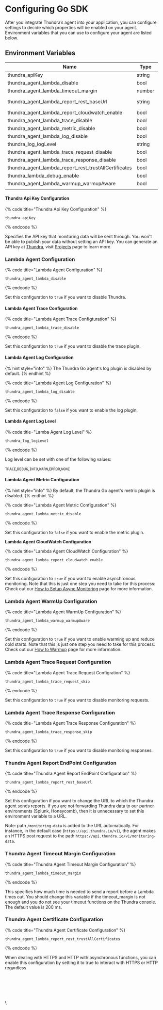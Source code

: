 # Configuring Go SDK

After you integrate Thundra’s agent into your application, you can configure settings to decide which properties will be enabled on your agent. Environment variables that you can use to configure your agent are listed below.

## Environment Variables

| Name                                                       | Type   | Default Value                                          |
| ---------------------------------------------------------- | ------ | ------------------------------------------------------ |
| thundra\_apiKey                                            | string | -                                                      |
| thundra\_agent\_lambda\_disable                            | bool   | false                                                  |
| thundra\_agent\_lambda\_timeout\_margin                    | number | 200                                                    |
| thundra\_agent\_lambda\_report\_rest\_baseUrl              | string | [https://api.thundra.io/v1](https://api.thundra.io/v1) |
| thundra\_agent\_lambda\_report\_cloudwatch\_enable         | bool   | false                                                  |
| thundra\_agent\_lambda\_trace\_disable                     | bool   | false                                                  |
| thundra\_agent\_lambda\_metric\_disable                    | bool   | true                                                   |
| thundra\_agent\_lambda\_log\_disable                       | bool   | true                                                   |
| thundra\_log\_logLevel                                     | string | TRACE                                                  |
| thundra\_agent\_lambda\_trace\_request\_disable            | bool   | false                                                  |
| thundra\_agent\_lambda\_trace\_response\_disable           | bool   | false                                                  |
| thundra\_agent\_lambda\_report\_rest\_trustAllCertificates | bool   | false                                                  |
| thundra\_lambda\_debug\_enable                             | bool   | false                                                  |
| thundra\_agent\_lambda\_warmup\_warmupAware                | bool   | false                                                  |
|                                                            |        |                                                        |

#### Thundra Api Key Configuration

{% code title="Thundra Api Key Configuration" %}
```
thundra_apiKey
```
{% endcode %}

Specifies the API key that monitoring data will be sent through. You won't be able to publish your data without setting an API key. You can generate an API key at [Thundra](https://console.thundra.io/), visit [Projects](https://docs.thundra.io/thundra-web-console/profile/projects-page) page to learn more.

### Lambda Agent Configuration

{% code title="Lambda Agent Configuration" %}
```
thundra_agent_lambda_disable
```
{% endcode %}

Set this configuration to `true` if you want to disable Thundra.

#### Lambda Agent Trace Configuration

{% code title="Lambda Agent Trace Configturation" %}
```
thundra_agent_lambda_trace_disable
```
{% endcode %}

Set this configuration to `true` if you want to disable the trace plugin.

#### Lambda Agent Log Configuration

{% hint style="info" %}
The Thundra Go agent's log plugin is disabled by default.
{% endhint %}

{% code title="Lambda Agent Log Configuration" %}
```
thundra_agent_lambda_log_disable
```
{% endcode %}

Set this configuration to `false` if you want to enable the log plugin.

#### Lambda Agent Log Level

{% code title="Lamba Agent Log Level" %}
```
thundra_log_logLevel
```
{% endcode %}

Log level can be set with one of the following values:

`TRACE`,`DEBUG`,`INFO`,`WARN`,`ERROR`,`NONE`

#### **Lambda Agent Metric Configuration**

{% hint style="info" %}
By default, the Thundra Go agent's metric plugin is disabled.
{% endhint %}

{% code title="Lambda Agent Metric Configuration" %}
```
thundra_agent_lambda_metric_disable
```
{% endcode %}

Set this configuration to `false` if you want to enable the metric plugin.

**Lambda Agent CloudWatch Configuration**

{% code title="Lambda Agent CloudWatch Configuration" %}
```
thundra_agent_lambda_report_cloudwatch_enable
```
{% endcode %}

Set this configuration to `true` if you want to enable asynchronous monitoring. Note that this is just one step you need to take for this process: Check out our [How to Setup Async Monitoring](https://docs.thundra.io/docs/how-to-setup-async-monitoring-v2) page for more information.

### Lambda Agent WarmUp Configuration

{% code title="Lambda Agent WarmUp Configuration" %}
```
thundra_agent_lambda_warmup_warmupAware
```
{% endcode %}

Set this configuration to `true` if you want to enable warming up and reduce cold starts. Note that this is just one step you need to take for this process: Check out our [How to Warmup](https://docs.thundra.io/performance/dealing-with-cold-starts) page for more information.

### **Lambda Agent Trace Request Configuration**

{% code title="Lambda Agent Trace Request Configration" %}
```
thundra_agent_lambda_trace_request_skip
```
{% endcode %}

Set this configuration to `true` if you want to disable monitoring requests.

### **Lambda Agent Trace Response Configuration**

{% code title="Lambda Agent Trace Response Configuration" %}
```
thundra_agent_lambda_trace_response_skip
```
{% endcode %}

Set this configuration to `true` if you want to disable monitoring responses.

### **Thundra Agent Report EndPoint Configuration**

{% code title="Thundra Agent Report EndPoint Configuration" %}
```
thundra_agent_lambda_report_rest_baseUrl
```
{% endcode %}

Set this configuration if you want to change the URL to which the Thundra agent sends reports. If you are not forwarding Thundra data to our partner environments (Splunk, Honeycomb), then it is unnecessary to set this environment variable to a URL.

Note: path `/monitoring-data` is added to the URL automatically. For instance, in the default case (`https://api.thundra.io/v1`), the agent makes an HTTPS post request to the path `https://api.thundra.io/v1/monitoring-data`.

### **Thundra Agent Timeout Margin Configuration**

{% code title="Thundra Agent Timeout Margin Configuration" %}
```
thundra_agent_lambda_timeout_margin
```
{% endcode %}

This specifies how much time is needed to send a report before a Lambda times out. You should change this variable if the timeout\_margin is not enough and you do not see your timeout functions on the Thundra console. The default value is 200 ms.

### **Thundra Agent Certificate Configuration**

{% code title="Thundra Agent Certificate Configuration" %}
```
thundra_agent_lambda_report_rest_trustAllCertificates
```
{% endcode %}

When dealing with HTTPS and HTTP with asynchronous functions, you can enable this configuration by setting it to true to interact with HTTPS or HTTP regardless.

\
\
\
\
\
\


### &#x20;
